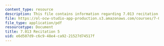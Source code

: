 ```yaml
---
content_type: resource
description: This file contains information regarding 7.013 recitation 5.
file: https://ol-ocw-studio-app-production.s3.amazonaws.com/courses/7-013-introductory-biology-spring-2013/e6d507d9c6c948e4ca9221527d74517f_MIT7_013S12_Recitation_5.pdf
file_type: application/pdf
resourcetype: Document
title: 7.013 Recitation 5
uid: e6d507d9-c6c9-48e4-ca92-21527d74517f
---
```

